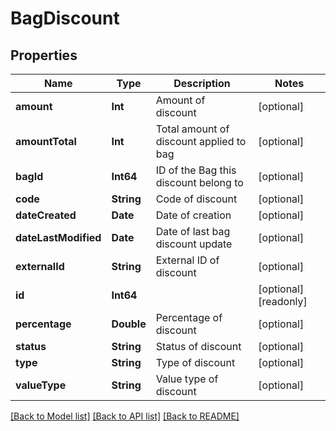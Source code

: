 # BagDiscount

## Properties
Name | Type | Description | Notes
------------ | ------------- | ------------- | -------------
**amount** | **Int** | Amount of discount | [optional] 
**amountTotal** | **Int** | Total amount of discount applied to bag | [optional] 
**bagId** | **Int64** | ID of the Bag this discount belong to | [optional] 
**code** | **String** | Code of discount | [optional] 
**dateCreated** | **Date** | Date of creation | [optional] 
**dateLastModified** | **Date** | Date of last bag discount update | [optional] 
**externalId** | **String** | External ID of discount | [optional] 
**id** | **Int64** |  | [optional] [readonly] 
**percentage** | **Double** | Percentage of discount | [optional] 
**status** | **String** | Status of discount | [optional] 
**type** | **String** | Type of discount | [optional] 
**valueType** | **String** | Value type of discount | [optional] 

[[Back to Model list]](../README.md#documentation-for-models) [[Back to API list]](../README.md#documentation-for-api-endpoints) [[Back to README]](../README.md)


